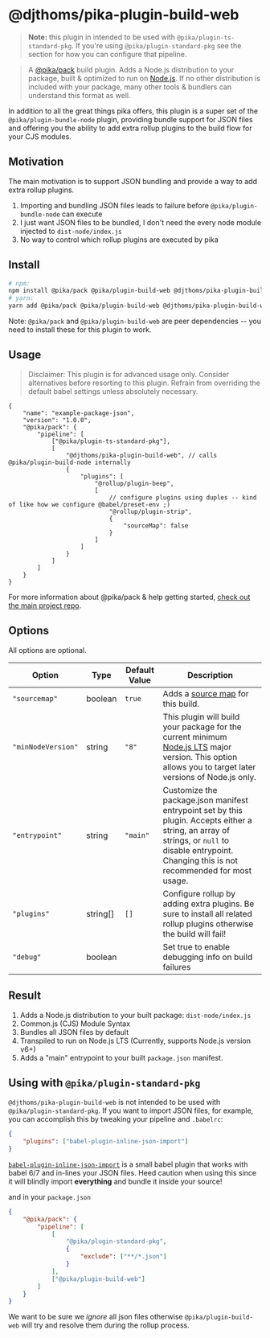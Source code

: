 # @djthoms/pika-plugin-build-web

> **Note:** this plugin in intended to be used with `@pika/plugin-ts-standard-pkg`. If you're using `@pika/plugin-standard-pkg` see the section for how you can configure that pipeline.

> A [@pika/pack](https://github.com/pikapkg/pack) build plugin.
> Adds a Node.js distribution to your package, built & optimized to run on [Node.js](https://nodejs.org/). If no other distribution is included with your package, many other tools & bundlers can understand this format as well.

In addition to all the great things pika offers, this plugin is a super set of the `@pika/plugin-bundle-node` plugin, providing bundle support for JSON files and offering you the ability to add extra rollup plugins to the build flow for your CJS modules.

## Motivation

The main motivation is to support JSON bundling and provide a way to add extra rollup plugins.

1. Importing and bundling JSON files leads to failure before `@pika/plugin-bundle-node` can execute
2. I just want JSON files to be bundled, I don't need the every node module injected to `dist-node/index.js`
3. No way to control which rollup plugins are executed by pika

## Install

```sh
# npm:
npm install @pika/pack @pika/plugin-build-web @djthoms/pika-plugin-build-web --save-dev
# yarn:
yarn add @pika/pack @pika/plugin-build-web @djthoms/pika-plugin-build-web --dev
```

Note: `@pika/pack` and `@pika/plugin-build-web` are peer dependencies -- you need to install these for this plugin to work.

## Usage

> Disclaimer: This plugin is for advanced usage only. Consider alternatives before resorting to this plugin. Refrain from overriding the default babel settings unless absolutely necessary.

```jsonc
{
    "name": "example-package-json",
    "version": "1.0.0",
    "@pika/pack": {
        "pipeline": [
            ["@pika/plugin-ts-standard-pkg"],
            [
                "@djthoms/pika-plugin-build-web", // calls @pika/plugin-build-node internally
                {
                    "plugins": [
                        "@rollup/plugin-beep",
                        [
                            // configure plugins using duples -- kind of like how we configure @babel/preset-env ;)
                            "@rollup/plugin-strip",
                            {
                                "sourceMap": false
                            }
                        ]
                    ]
                }
            ]
        ]
    }
}
```

For more information about @pika/pack & help getting started, [check out the main project repo](https://github.com/pikapkg/pack).

## Options

All options are optional.

| Option             | Type     | Default Value | Description                                                                                                                                                                                        |
| ------------------ | -------- | ------------- | -------------------------------------------------------------------------------------------------------------------------------------------------------------------------------------------------- |
| `"sourcemap"`      | boolean  | `true`        | Adds a [source map](https://www.html5rocks.com/en/tutorials/developertools/sourcemaps/) for this build.                                                                                            |
| `"minNodeVersion"` | string   | `"8"`         | This plugin will build your package for the current minimum [Node.js LTS](https://github.com/nodejs/Release) major version. This option allows you to target later versions of Node.js only.       |
| `"entrypoint"`     | string   | `"main"`      | Customize the package.json manifest entrypoint set by this plugin. Accepts either a string, an array of strings, or `null` to disable entrypoint. Changing this is not recommended for most usage. |
| `"plugins"`        | string[] | `[]`          | Configure rollup by adding extra plugins. Be sure to install all related rollup plugins otherwise the build will fail!                                                                             |
| `"debug"`          | boolean  |               | Set true to enable debugging info on build failures                                                                                                                                                |

## Result

1. Adds a Node.js distribution to your built package: `dist-node/index.js`
2. Common.js (CJS) Module Syntax
3. Bundles all JSON files by default
4. Transpiled to run on Node.js LTS (Currently, supports Node.js version v6+)
5. Adds a "main" entrypoint to your built `package.json` manifest.

## Using with `@pika/plugin-standard-pkg`

`@djthoms/pika-plugin-build-web` is not intended to be used with `@pika/plugin-standard-pkg`. If you want to import JSON files, for example, you can accomplish this by tweaking your pipeline and `.babelrc`:

```json
{
    "plugins": ["babel-plugin-inline-json-import"]
}
```

[`babel-plugin-inline-json-import`](https://www.npmjs.com/package/babel-plugin-inline-json-import) is a small babel plugin that works with babel 6/7 and in-lines your JSON files. Heed caution when using this since it will blindly import **everything** and bundle it inside your source!

and in your `package.json`

```json
{
    "@pika/pack": {
        "pipeline": [
            [
                "@pika/plugin-standard-pkg",
                {
                    "exclude": ["**/*.json"]
                }
            ],
            ["@pika/plugin-build-web"]
        ]
    }
}
```

We want to be sure we _ignore_ all json files otherwise `@pika/plugin-build-web` will try and resolve them during the rollup process.
